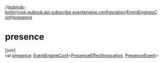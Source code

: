 //[pubnub-kotlin](../../../index.md)/[com.pubnub.api.subscribe.eventengine.configuration](../index.md)/[EventEnginesConf](index.md)/[presence](presence.md)

# presence

[jvm]\
val [presence](presence.md): [EventEngineConf](../../com.pubnub.api.eventengine/-event-engine-conf/index.md)&lt;[PresenceEffectInvocation](../../com.pubnub.api.presence.eventengine.effect/-presence-effect-invocation/index.md), [PresenceEvent](../../com.pubnub.api.presence.eventengine.event/-presence-event/index.md)&gt;
